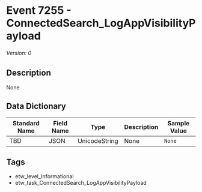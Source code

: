# Event 7255 - ConnectedSearch_LogAppVisibilityPayload
###### Version: 0

## Description
None

## Data Dictionary
|Standard Name|Field Name|Type|Description|Sample Value|
|---|---|---|---|---|
|TBD|JSON|UnicodeString|None|`None`|

## Tags
* etw_level_Informational
* etw_task_ConnectedSearch_LogAppVisibilityPayload